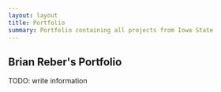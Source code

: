 ```yaml
---
layout: layout
title: Portfolio
summary: Portfolio containing all projects from Iowa State
---
```


## Brian Reber's Portfolio

TODO: write information
